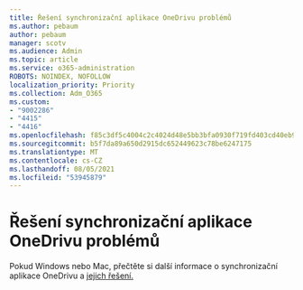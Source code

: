 ```yaml
---
title: Řešení synchronizační aplikace OneDrivu problémů
ms.author: pebaum
author: pebaum
manager: scotv
ms.audience: Admin
ms.topic: article
ms.service: o365-administration
ROBOTS: NOINDEX, NOFOLLOW
localization_priority: Priority
ms.collection: Adm_O365
ms.custom:
- "9002286"
- "4415"
- "4416"
ms.openlocfilehash: f85c3df5c4004c2c4024d48e5bb3bfa0930f719fd403cd40eb9b09a13ca0d208
ms.sourcegitcommit: b5f7da89a650d2915dc652449623c78be6247175
ms.translationtype: MT
ms.contentlocale: cs-CZ
ms.lasthandoff: 08/05/2021
ms.locfileid: "53945879"
---
```

# <a name="fix-onedrive-sync-issues"></a>Řešení synchronizační aplikace OneDrivu problémů

Pokud Windows nebo Mac, přečtěte si další informace o synchronizační aplikace OneDrivu a [jejich řešení.](https://support.office.com/article/fix-onedrive-sync-problems-0899b115-05f7-45ec-95b2-e4cc8c4670b2)
